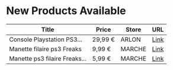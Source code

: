 # New Products Available

| Title | Price | Store | URL |
|---|---|---|---|
| Console Playstation  PS3... | 29,99 € | ARLON | [Link](https://www.cashconverters.be/fr/consoles-sony/705934-console-playstation-ps3-150gb-cable-sans-manette.html) |
| Manette filaire ps3 Freaks | 9,99 € | MARCHE | [Link](https://www.cashconverters.be/fr/accessoires-jeux-video/705905-manette-filaire-ps3-freaks.html) |
| Manette ps3 filaire Freaks... | 5,99 € | MARCHE | [Link](https://www.cashconverters.be/fr/accessoires-jeux-video/706310-manette-ps3-filaire-freaks-joystick-g-abime.html) |
